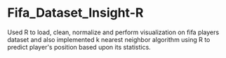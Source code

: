 # Fifa_Dataset_Insight-R
Used R to load, clean, normalize and perform visualization on fifa players dataset and also implemented k nearest neighbor algorithm using R to predict player's position based upon its statistics.
